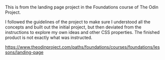 This is from the landing page project in the Foundations course of The Odin Project. 

I followed the guidelines of the project to make sure I understood all the concepts and built out the initial project, but then deviated from the instructions to explore my own ideas and other CSS properties. The finished product is not exactly what was instructed.

https://www.theodinproject.com/paths/foundations/courses/foundations/lessons/landing-page